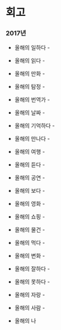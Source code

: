 # 회고

### 2017년

* 올해의 일하다 - 

* 올해의 읽다 - 
* 올해의 만화 - 
* 올해의 탐정 - 
* 올해의 번역가 - 

* 올해의 날짜 - 
* 올해의 기억하다 - 
* 올해의 만나다 - 
* 올해의 여행 - 

* 올해의 듣다 - 
* 올해의 공연 - 
* 올해의 보다 - 
* 올해의 영화 - 

* 올해의 쇼핑 - 
* 올해의 물건 - 
* 올해의 먹다 - 
* 올해의 변화 - 

* 올해의 잘하다 - 
* 올해의 못하다 - 
* 올해의 자랑 - 
* 올해의 사람 - 
* 올해의 나



